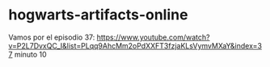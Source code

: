 # hogwarts-artifacts-online
Vamos por el episodio 37: https://www.youtube.com/watch?v=P2L7DvxQC_I&list=PLqq9AhcMm2oPdXXFT3fzjaKLsVymvMXaY&index=37 minuto 10
